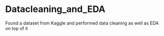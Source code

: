 # Datacleaning_and_EDA
Found a dataset from Kaggle and performed data cleaning as well as EDA on top of it 
